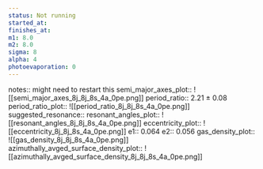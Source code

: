 ```yaml
---
status: Not running
started_at:
finishes_at:
m1: 8.0
m2: 8.0
sigma: 8
alpha: 4
photoevaporation: 0
---
```


notes:: might need to restart this
semi_major_axes_plot:: ![[semi_major_axes_8j_8j_8s_4a_0pe.png]]
period_ratio:: 2.21 ± 0.08
period_ratio_plot:: ![[period_ratio_8j_8j_8s_4a_0pe.png]]
suggested_resonance:: 
resonant_angles_plot:: ![[resonant_angles_8j_8j_8s_4a_0pe.png]]
eccentricity_plot:: ![[eccentricity_8j_8j_8s_4a_0pe.png]]
e1:: 0.064
e2:: 0.056
gas_density_plot:: ![[gas_density_8j_8j_8s_4a_0pe.png]]
azimuthally_avged_surface_density_plot:: ![[azimuthally_avged_surface_density_8j_8j_8s_4a_0pe.png]]
